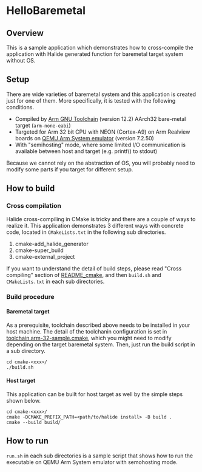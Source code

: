# HelloBaremetal
## Overview
This is a sample application which demonstrates how to cross-compile the application with Halide generated function for baremetal target system without OS.

## Setup
There are wide varieties of baremetal system and this application is created just for one of them. More specifically, it is tested with the following conditions.
- Compiled by [Arm GNU Toolchain](https://developer.arm.com/downloads/-/arm-gnu-toolchain-downloads) (version 12.2) AArch32 bare-metal target (`arm-none-eabi`)
- Targeted for Arm 32 bit CPU with NEON (Cortex-A9) on Arm Realview boards on [QEMU Arm System emulator](https://www.qemu.org/docs/master/system/target-arm.html) (version 7.2.50)
- With "semihosting" mode, where some limited I/O communication is available between host and target (e.g. printf() to stdout)

Because we cannot rely on the abstraction of OS, you will probably need to modify some parts if you target for different setup.

## How to build
### Cross compilation
Halide cross-compiling in CMake is tricky and there are a couple of ways to realize it. This application demonstrates 3 different ways with concrete code, located in `CMakeLists.txt` in the following sub directories.
1. cmake-add_halide_generator
1. cmake-super_build
1. cmake-external_project

If you want to understand the detail of build steps, please read "Cross compiling" section of [README_cmake](../../README_cmake.md#cross-compiling), and then `build.sh` and `CMakeLists.txt` in each sub directories.

### Build procedure
#### Baremetal target
As a prerequisite, toolchain described above needs to be installed in your host machine. The detail of the toolchanin configuration is set in [toolchain.arm-32-sample.cmake](cmake/toolchain.arm-32-sample.cmake), which you might need to modify depending on the target baremetal system.
Then, just run the build script in a sub directory.
```
cd cmake-<xxx>/
./build.sh
```

#### Host target
This application can be built for host target as well by the simple steps shown below.
```
cd cmake-<xxx>/
cmake -DCMAKE_PREFIX_PATH=<path/to/halide install> -B build .
cmake --build build/
```

## How to run
`run.sh` in each sub directories is a sample script that shows how to run the executable on QEMU Arm System emulator with semohosting mode.
